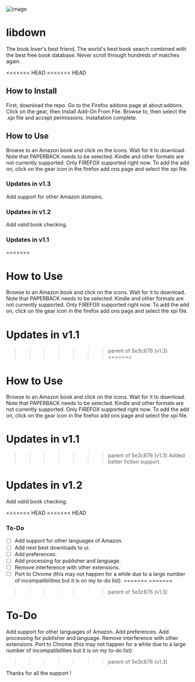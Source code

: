 ![image](https://user-images.githubusercontent.com/49887308/142588163-e5fdebaa-050a-40a5-81d4-1b10b9c98467.png)

# libdown
The book lover's best friend. The world's best book search combined with the best free book database. Never scroll through hundreds of matches again.

<<<<<<< HEAD
<<<<<<< HEAD
## How to Install
First, download the repo. Go to the Firefox addons page at about:addons. Click on the gear, then Install Add-On From File. Browse to, then select the .xpi file and accept permissions. Installation complete.

## How to Use
Browse to an Amazon book and click on the icons. Wait for it to download. Note that PAPERBACK needs to be selected. Kindle and other formats are not currently supported. Only FIREFOX supported right now. To add the add on, click on the gear icon in the firefox add ons page and select the xpi file.

### Updates in v1.3
Add support for other Amazon domains.

### Updates in v1.2
Add valid book checking.

### Updates in v1.1
=======
# How to Use
Browse to an Amazon book and click on the icons. Wait for it to download. Note that PAPERBACK needs to be selected. Kindle and other formats are not currently supported. Only FIREFOX supported right now. To add the add on, click on the gear icon in the firefox add ons page and select the xpi file.

# Updates in v1.1
>>>>>>> parent of 5e3c876 (v1.3)
=======
# How to Use
Browse to an Amazon book and click on the icons. Wait for it to download. Note that PAPERBACK needs to be selected. Kindle and other formats are not currently supported. Only FIREFOX supported right now. To add the add on, click on the gear icon in the firefox add ons page and select the xpi file.

# Updates in v1.1
>>>>>>> parent of 5e3c876 (v1.3)
Added better fiction support.

# Updates in v1.2
Add valid book checking.

<<<<<<< HEAD
<<<<<<< HEAD
### To-Do
- [ ] Add support for other languages of Amazon.
- [ ] Add next best downloads to ui.
- [ ] Add preferences.
- [ ] Add processing for publisher and language.
- [ ] Remove interference with other extensions.
- [ ] Port to Chrome (this may not happen for a while due to a large number of incompatibilities but it is on my to-do list).
=======
=======
>>>>>>> parent of 5e3c876 (v1.3)
# To-Do
Add support for other languages of Amazon.
Add preferences.
Add processing for publisher and language.
Remove interference with other extensions.
Port to Chrome (this may not happen for a while due to a large number of incompatibilities but it is on my to-do list)
>>>>>>> parent of 5e3c876 (v1.3)

Thanks for all the support !
